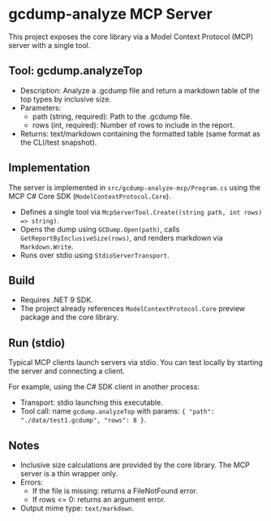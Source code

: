 # gcdump-analyze MCP Server

This project exposes the core library via a Model Context Protocol (MCP) server with a single tool.

## Tool: gcdump.analyzeTop

- Description: Analyze a .gcdump file and return a markdown table of the top types by inclusive size.
- Parameters:
  - path (string, required): Path to the .gcdump file.
  - rows (int, required): Number of rows to include in the report.
- Returns: text/markdown containing the formatted table (same format as the CLI/test snapshot).

## Implementation

The server is implemented in `src/gcdump-analyze-mcp/Program.cs` using the MCP C# Core SDK (`ModelContextProtocol.Core`).

- Defines a single tool via `McpServerTool.Create((string path, int rows) => string)`.
- Opens the dump using `GCDump.Open(path)`, calls `GetReportByInclusiveSize(rows)`, and renders markdown via `Markdown.Write`.
- Runs over stdio using `StdioServerTransport`.

## Build

- Requires .NET 9 SDK.
- The project already references `ModelContextProtocol.Core` preview package and the core library.

## Run (stdio)

Typical MCP clients launch servers via stdio. You can test locally by starting the server and connecting a client.

For example, using the C# SDK client in another process:

- Transport: stdio launching this executable.
- Tool call: name `gcdump.analyzeTop` with params: `{ "path": "./data/test1.gcdump", "rows": 8 }`.

## Notes

- Inclusive size calculations are provided by the core library. The MCP server is a thin wrapper only.
- Errors:
  - If the file is missing: returns a FileNotFound error.
  - If rows <= 0: returns an argument error.
- Output mime type: `text/markdown`.
